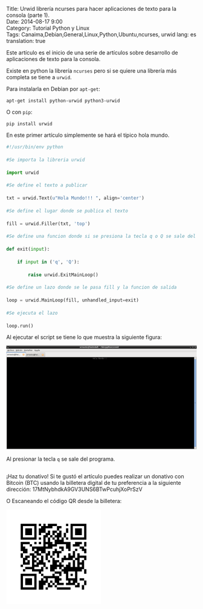 Title: Urwid librería ncurses para hacer aplicaciones de texto para la consola (parte 1).  
Date: 2014-08-17 9:00  
Category: Tutorial Python y Linux  
Tags: Canaima,Debian,General,Linux,Python,Ubuntu,ncurses, urwid
lang: es  
translation: true  

Este artículo es el inicio de una serie de artículos sobre desarrollo de aplicaciones de texto para la consola.

Existe en python la librería `ncurses` pero si se quiere una librería más completa se tiene a `urwid`.

Para instalarla en Debian por `apt-get`:
```
apt-get install python-urwid python3-urwid
```
O con `pip`:
```
pip install urwid
```
En este primer artículo simplemente se hará el típico hola mundo.
```python
#!/usr/bin/env python

#Se importa la libreria urwid

import urwid

#Se define el texto a publicar

txt = urwid.Text(u"Hola Mundo!!! ", align='center')

#Se define el lugar donde se publica el texto

fill = urwid.Filler(txt, 'top')

#Se define una funcion donde si se presiona la tecla q o Q se sale del programa.

def exit(input):

    if input in ('q', 'Q'):

        raise urwid.ExitMainLoop()

#Se define un lazo donde se le pasa fill y la funcion de salida

loop = urwid.MainLoop(fill, unhandled_input=exit)

#Se ejecuta el lazo

loop.run()
```

Al ejecutar el script se tiene lo que muestra la siguiente figura:

![](./images/urwidlibreriancursesparahaceraplicacionesdetextoparalaconsola1-1.png)

Al presionar la tecla `q` se sale del programa.

##  ##
¡Haz tu donativo!
Si te gustó el artículo puedes realizar un donativo con Bitcoin (BTC)
usando la billetera digital de tu preferencia a la siguiente
dirección: 17MtNybhdkA9GV3UNS6BTwPcuhjXoPrSzV

O Escaneando el código QR desde la billetera:

![17MtNybhdkA9GV3UNS6BTwPcuhjXoPrSzV](./images/17MtNybhdkA9GV3UNS6BTwPcuhjXoPrSzV.png)